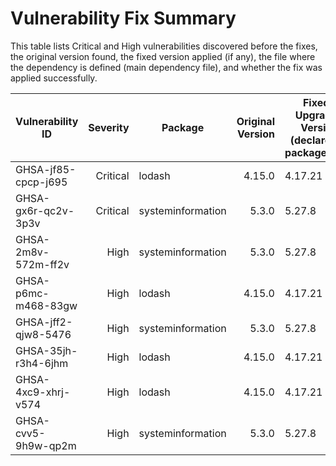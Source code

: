 # Vulnerability Fix Summary

This table lists Critical and High vulnerabilities discovered before the fixes, the original version found, the fixed version applied (if any), the file where the dependency is defined (main dependency file), and whether the fix was applied successfully.

| Vulnerability ID | Severity | Package | Original Version | Fixed / Upgraded Version (declared in package.json) | Defined in | Fixed |
|---|---:|---|---:|---|---|---:|
| GHSA-jf85-cpcp-j695 | Critical | lodash | 4.15.0 | 4.17.21 | /package-lock.json | ✅ |
| GHSA-gx6r-qc2v-3p3v | Critical | systeminformation | 5.3.0 | 5.27.8 | /package-lock.json | ✅ |
| GHSA-2m8v-572m-ff2v | High | systeminformation | 5.3.0 | 5.27.8 | /package-lock.json | ✅ |
| GHSA-p6mc-m468-83gw | High | lodash | 4.15.0 | 4.17.21 | /package-lock.json | ✅ |
| GHSA-jff2-qjw8-5476 | High | systeminformation | 5.3.0 | 5.27.8 | /package-lock.json | ✅ |
| GHSA-35jh-r3h4-6jhm | High | lodash | 4.15.0 | 4.17.21 | /package-lock.json | ✅ |
| GHSA-4xc9-xhrj-v574 | High | lodash | 4.15.0 | 4.17.21 | /package-lock.json | ✅ |
| GHSA-cvv5-9h9w-qp2m | High | systeminformation | 5.3.0 | 5.27.8 | /package-lock.json | ✅ |
